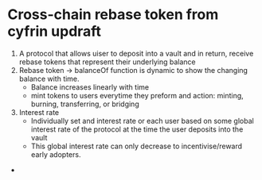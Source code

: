 # Cross-chain rebase token from cyfrin updraft

1. A protocol that allows uiser to deposit into a vault and in return, receive rebase tokens that represent their underlying balance
2. Rebase token -> balanceOf function is dynamic to show the changing balance with time.
   - Balance increases linearly with time
   - mint tokens to users everytime they preform and action: minting, burning, transferring, or bridging
3. Interest rate
   - Individually set and interest rate or each user based on some global interest rate of the protocol at the time the user deposits into the vault
   - This global interest rate can only decrease to incentivise/reward early adopters.
 - 